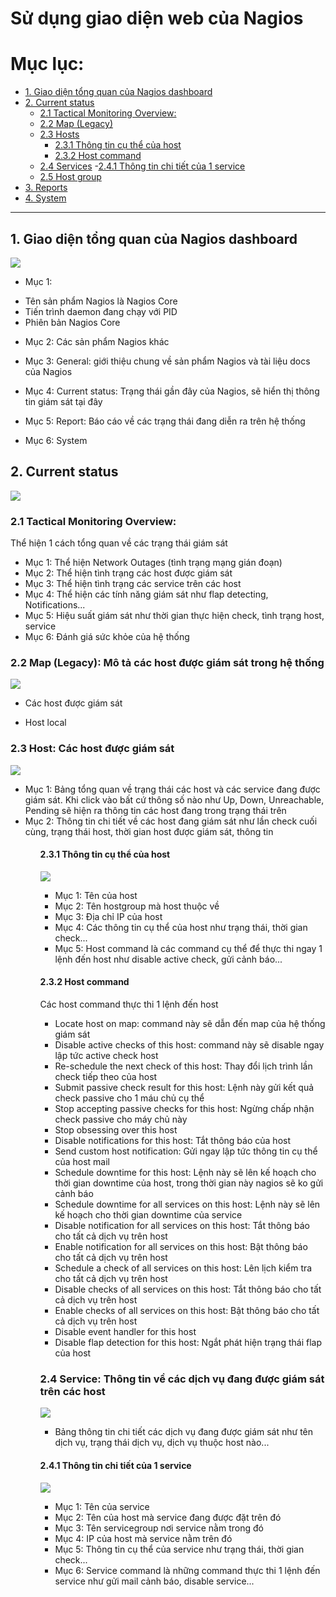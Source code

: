 # Sử dụng giao diện web của Nagios

# Mục lục:
- [1. Giao diện tổng quan của Nagios dashboard](#1)
- [2. Current status](#2)
	- [2.1 Tactical Monitoring Overview: ](#21)
	- [2.2 Map (Legacy)](#22)
	- [2.3 Hosts](#22)
		- [2.3.1 Thông tin cụ thể của host](#231)
		- [2.3.2 Host command](#232)
	- [2.4 Services](#24)
		-[2.4.1 Thông tin chi tiết của 1 service](#241)
	- [2.5 Host group](#25)
- [3. Reports](#3)
- [4. System](#4)


------------------------------------------------------

<a name="1"></a>
## 1. Giao diện tổng quan của Nagios dashboard
<img src="http://i.imgur.com/aqpOOjn.png">

- Mục 1:
<ul>
<li>Tên sản phẩm Nagios là Nagios Core</li>
<li>Tiến trình daemon đang chạy với PID</li>
<li>Phiên bản Nagios Core</li>
</ul>

- Mục 2: Các sản phẩm Nagios khác

- Mục 3: General: giới thiệu chung về sản phẩm Nagios và tài liệu docs của Nagios

- Mục 4: Current status: Trạng thái gần đây của Nagios, sẽ hiển thị thông tin giám sát tại đây

- Mục 5: Report: Báo cáo về các trạng thái đang diễn ra trên hệ thống

- Mục 6: System


<a name="2"></a>
## 2. Current status
<img src="http://i.imgur.com/tH2p8S2.png">


<a name="21"></a>
### 2.1 Tactical Monitoring Overview: 
Thể hiện 1 cách tổng quan về các trạng thái giám sát
<ul>
<li>Mục 1: Thể hiện Network Outages (tình trạng mạng gián đoạn)</li>
<li>Mục 2: Thể hiện tình trạng các host được giám sát</li>
<li>Mục 3: Thể hiện tình trạng các service trên các host</li>
<li>Mục 4: Thể hiện các tính năng giám sát như flap detecting, Notifications...</li>
<li>Mục 5: Hiệu suất giám sát như thời gian thực hiện check, tình trạng host, service</li>
<li>Mục 6: Đánh giá sức khỏe của hệ thống</li>
</ul>


<a name="22"></a>
### 2.2 Map (Legacy): Mô tả các host được giám sát trong hệ thống
<img src="http://i.imgur.com/Grmt0f2.png">

- Các host được giám sát

- Host local

<a name="23"></a>
### 2.3 Host: Các host được giám sát
<img src="http://i.imgur.com/6xLEZTk.png">
<ul>
<li>Mục 1: Bảng tổng quan về trạng thái các host và các service đang được giám sát. Khi click vào bất cứ thông số nào như Up, Down, Unreachable, Pending sẽ hiện ra thông tin các host đang trong trạng thái trên</li>
<li>Mục 2: Thông tin chi tiết về các host đang giám sát như lần check cuối cùng, trạng thái host, thời gian host được giám sát, thông tin</li>
<ul>

#### 2.3.1 Thông tin cụ thể của host
<img src="http://i.imgur.com/0ChV11k.png">

<ul>
<li>Mục 1: Tên của host</li>
<li>Mục 2: Tên hostgroup mà host thuộc về</li>
<li>Mục 3: Địa chỉ IP của host</li>
<li>Mục 4: Các thông tin cụ thể của host như trạng thái, thời gian check...</li>
<li>Mục 5: Host command là các command cụ thể để thực thi ngay 1 lệnh đến host như disable active check, gửi cảnh báo...</li>
</ul>


<a name="232"></a>
#### 2.3.2 Host command
Các host command thực thi 1 lệnh đến host 
<ul>
<li>Locate host on map: command này sẽ dẫn đến map của hệ thống giám sát</li>
<li>Disable active checks of this host: command này sẽ disable ngay lập tức active check host</li>
<li>Re-schedule the next check of this host: Thay đổi lịch trình lần check tiếp theo của host</li>
<li>Submit passive check result for this host: Lệnh này gửi kết quả check passive cho 1 máu chủ cụ thể</li>
<li>Stop accepting passive checks for this host: Ngừng chấp nhận check passive cho máy chủ này</li>
<li>Stop obsessing over this host</li>
<li>Disable notifications for this host: Tắt thông báo của host</li>
<li>Send custom host notification: Gửi ngay lập tức thông tin cụ thể của host mail</li>
<li>Schedule downtime for this host: Lệnh này sẽ lên kế hoạch cho thời gian downtime của host, trong thời gian này nagios sẽ ko gửi cảnh báo</li>
<li>Schedule downtime for all services on this host: Lệnh này sẽ lên kế hoạch cho thời gian downtime của service</li>
<li>Disable notification for all services on this host: Tắt thông báo cho tất cả dịch vụ trên host</li>
<li>Enable notification for all services on this host: Bật thông báo cho tất cả dịch vụ trên host</li>
<li>Schedule a check of all services on this host: Lên lịch kiểm tra cho tất cả dịch vụ trên host</li>
<li>Disable checks of all services on this host: Tắt thông báo cho tất cả dịch vụ trên host</li>
<li>Enable checks of all services on this host: Bật thông báo cho tất cả dịch vụ trên host</li>
<li>Disable event handler for this host</li>
<li>Disable flap detection for this host: Ngắt phát hiện trạng thái flap của host</li>
</ul>


<a name="24"></a>
### 2.4 Service: Thông tin về các dịch vụ đang được giám sát trên các host
<img src="http://i.imgur.com/eG07E6V.png">
<ul>
<li>Bảng thông tin chi tiết các dịch vụ đang được giám sát như tên dịch vụ, trạng thái dịch vụ, dịch vụ thuộc host nào...</li>
</ul>

#### 2.4.1 Thông tin chi tiết của 1 service
<img src="http://i.imgur.com/vmCApid.png">

<ul>
<li>Mục 1: Tên của service</li>
<li>Mục 2: Tên của host mà service đang được đặt trên đó</li>
<li>Mục 3: Tên servicegroup nơi service nằm trong đó</li>
<li>Mục 4: IP của host mà service nằm trên đó</li>
<li>Mục 5: Thông tin cụ thể của service như trạng thái, thời gian check...</li>
<li>Mục 6: Service command là những command thực thi 1 lệnh đến service như gửi mail cảnh báo, disable service...</li>
</ul>









